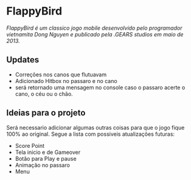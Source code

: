 # FlappyBird

_FlappyBird é um classico jogo mobile desenvolvido pelo programador vietnamita Dong Nguyen e publicado pela .GEARS studios em maio de 2013._  
## Updates

- Correções nos canos que flutuavam  
- Adicionado Hitbox no passaro e no cano  
- será retornado uma mensagem no console caso o passaro acerte o cano, o céu ou o chão.  

## Ideias para o projeto

Será necessario adicionar algumas outras coisas para que o jogo fique 100% ao original. Segue a lista com possiveis atualizações futuras: 

- Score Point
- Tela inicio e de Gameover
- Botão para Play e pause
- Animação no passaro
- Menu
